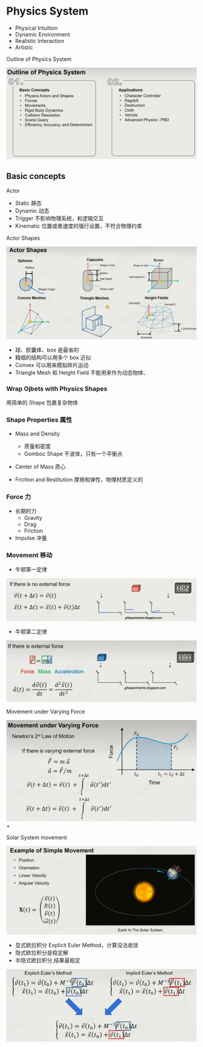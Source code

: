 # Physics System

- Physical Intuition
- Dynamic Environment
- Realistic Interaction
- Artistic

Outline of Physics System

![image.png](assets/outline-of-phyusics-system.png)

## Basic concepts

Actor

- Static 静态
- Dynamic 动态
- Trigger 不影响物理系统，和逻辑交互
- Kinematic 位置或者速度的强行设置，不符合物理约束

Actor Shapes

![image.png](assets/actor-shapes.png)

- 球、胶囊体、box 是最省的
- 精细的结构可以用多个 box 近似
- Convex 可以用来模拟碎片运动
- Triangle Mesh 和 Height Field 不能用来作为动态物体、

### Wrap Ojbets with Physics Shapes

用简单的 Shape 包裹复杂物体

### Shape Properties 属性

- Mass and Density

  - 质量和密度
  - Gomboc Shape 干波体，只有一个平衡点
- Center of Mass 质心
- Friction and Restitution 摩擦和弹性，物理材质定义的

### Force 力

- 长期的力
  - Gravity
  - Drag
  - Friction
- Impulse 冲量

### Movement 移动

- 牛顿第一定律

![image.png](assets/newton-1st.png)

- 牛顿第二定律

![image.png](assets/newton-2st.png)

Movement under Varying Force

![image.png](assets/movement-vary-force.png)+

Solar System movement

![image.png](assets/movem,ent.png)

- 显式欧拉积分 Explicit Euler Method，计算没法收敛
- 隐式欧拉积分是稳定解
- 半隐式欧拉积分,结果最稳定

![image.png](assets/Semi-implicit-eular.png)
